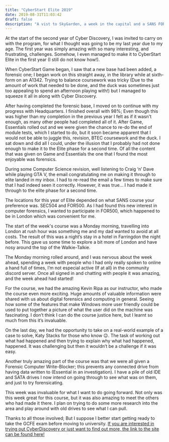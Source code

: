 ```yaml
---
title: "CyberStart Elite 2019"
date: 2019-08-31T11:03:42
draft: false
description: "A vist to SkyGarden, a week in the capital and a SANS FOR500 course!"
---
```

At the start of the second year of Cyber Discovery, I was invited to carry on with the program, for what I thought was going to be my last year due to my age. The first year was simply amazing with so many interesting, and frustrating, challenges. Somehow, I even managed to make it to CyberStart Elite in the first year (I still do not know how!). 

When CyberStart Game began, I saw that a new base had been added, a forensic one; I began work on this straight away, in the library while at sixth-form on an A1342. Trying to balance coursework was tricky (Due to the amount of work that needed to be done, and the duck was sometimes just too appealing to spend an afternoon playing with!) but I managed to squeeze it all in along with Cyber Discovery. 

After having completed the forensic base, I moved on to continue with my progress with Headquarters. I finished overall with 98%; Even though this was higher than my completion in the previous year I felt as if it wasn't enough, as many other people had completed all of it. After Game, Essentials rolled out and we were given the chance to re-do the end of module tests, which I started to do, but it soon became apparent that I would not be able to juggle this, revision, BTEC coursework and the duck. I sat down and did all I could, under the illusion that I probably had not done enough to make it to the Elite phase for a second time. Of all the content that was given on Game and Essentials the one that I found the most enjoyable was forensics.

During some Computer Science revision, well listening to Craig ‘n’ Dave while playing GTA V, the email congratulating me on making it through to elite landed in my inbox. I had to re-read the email a few times to make sure that I had indeed seen it correctly. However, it was true… I had made it through to the elite phase for a second time. 

The locations for this year of Elite depended on what SANS course your preference was. SEC504 and FOR500. As I had found this new interest in computer forensics, I wanted to participate in FOR500, which happened to be in London which was convenient for me.

The start of the week's course was a Monday morning, travelling into London at rush hour was something me and my dad wanted to avoid at all costs. The result of this was a night’s stay in a hotel in Farringdon the night before. This gave us some time to explore a bit more of London and have nosy around the top of the Walkie-Talkie. 

The Monday morning rolled around, and I was nervous about the week ahead, spending a week with people who I had only really spoken to online a hand full of times, I’m not especial active (If at all) in the community discord server. Once all signed in and chatting with people it was amazing, and the week ahead had started!

For the course, we had the amazing Kevin Ripa as our instructor, who made the course even more exciting. Huge amounts of valuable information were shared with us about digital forensics and computing in general. Seeing how some of the features that make Windows more user friendly could be used to put together a picture of what the user did on the machine was fascinating. I don’t think I can do the course justice here, but I learnt so much from this it’s invaluable. 

On the last day, we had the opportunity to take on a real-world example of a case to solve, Katy Stacks for those who know 😉. The task of working out what had happened and then trying to explain why what had happened, happened. It was challenging but then it wouldn’t be a challenge if it was easy. 

Another truly amazing part of the course was that we were all given a Forensic Computer Write-Blocker; this prevents any connected drive from having data written to (Essential in an investigation). I have a pile of old IDE and SATA drives I now intend on going through to see what was on them, and just to try forensicating. 

This week was invaluable for what I want to do going forward. Not only was this week great for this course, but it was also amazing to meet the others who had made it there. I plan on trying to do some more research into the area and play around with old drives to see what I can pull. 

Thanks to all those involved; But I suppose I better start getting ready to take the GCFE exam before moving to university.  [If you are interested in trying out CyberDiscovery or just want to find out more, the link to the site can be found here!](https://joincyberdiscovery.com/)
